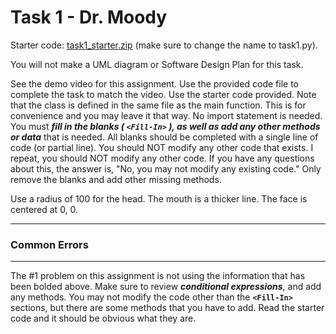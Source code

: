 # Task 1 - Dr. Moody
Starter code: [task1_starter.zip](https://github.com/drewriker/USU-CS-1400/files/6283277/task1_starter.zip) (make sure to change the name to task1.py).

You will not make a UML diagram or Software Design Plan for this task.

See the demo video for this assignment. Use the provided code file to complete the task to match the video. Use the starter code provided. Note that the class is defined in the same file as the main function. This is for convenience and you may leave it that way. No import statement is needed. You must ***fill in the blanks ( `<Fill-In>` ), as well as add any other methods or data*** that is needed. All blanks should be completed with a single line of code (or partial line). You should NOT modify any other code that exists. I repeat, you should NOT modify any other code. If you have any questions about this, the answer is, "No, you may not modify any existing code." Only remove the blanks and add other missing methods.

Use a radius of 100 for the head. The mouth is a thicker line. The face is centered at 0, 0.

---
### Common Errors
---
The #1 problem on this assignment is not using the information that has been bolded above. Make sure to review ***conditional expressions***, and add any methods. You may not modify the code other than the **`<Fill-In>`** sections, but there are some methods that you have to add. Read the starter code and it should be obvious what they are.
